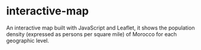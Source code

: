 # interactive-map
An interactive map built with JavaScript and Leaflet, it shows the population density (expressed as persons per square mile) of Morocco for each geographic level.

